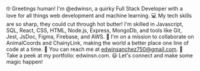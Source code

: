 🤓 Greetings human! I'm @edwinsn, a quirky Full Stack Developer with a love for all things web development and machine learning.
💻 My tech skills are so sharp, they could cut through hot butter! I'm skilled in Javascript, SQL, React, CSS, HTML, Node.js, Express, MongoDb, and tools like Git, Jest, JsDoc, Figma, Firebase, and AWS.
🤝 I'm on a mission to collaborate on AnimalCoords and ChainyLink, making the world a better place one line of code at a time.
📧 You can reach me at edwinsanchez750@gmail.com.
🔗 Take a peek at my portfolio: edwinsn.com.
😃 Let's connect and make some magic happen!
